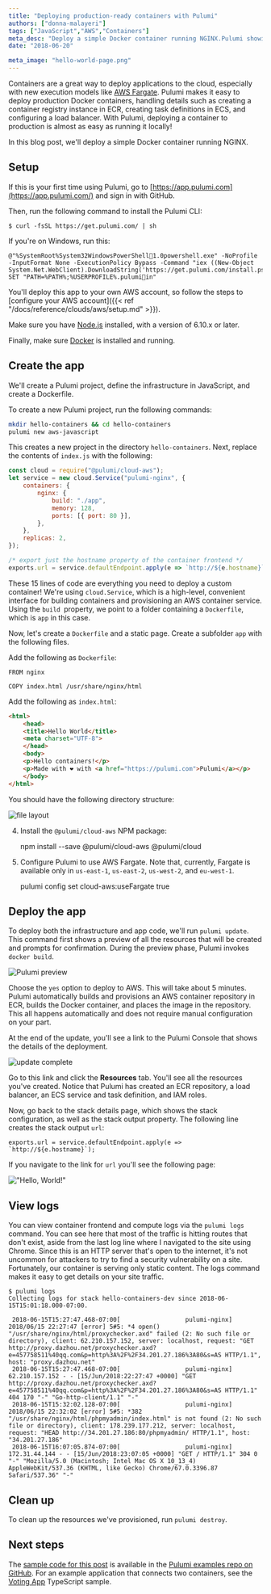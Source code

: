 ```yaml
---
title: "Deploying production-ready containers with Pulumi"
authors: ["donna-malayeri"]
tags: ["JavaScript","AWS","Containers"]
meta_desc: "Deploy a simple Docker container running NGINX.Pulumi showing details such as creating a container registry instance in ECR, creating task definitions in ECS, and configuring a load balancer. "
date: "2018-06-20"

meta_image: "hello-world-page.png"
---
```


Containers are a great way to deploy applications to the cloud,
especially with new execution models like [AWS
Fargate](https://aws.amazon.com/fargate/). Pulumi makes it easy to
deploy production Docker containers, handling details such as creating a
container registry instance in ECR, creating task definitions in ECS,
and configuring a load balancer. With Pulumi, deploying a container to
production is almost as easy as running it locally!

In this blog post, we'll deploy a simple Docker container running
NGINX.

## Setup

If this is your first time using Pulumi, go to
[https://app.pulumi.com](https://app.pulumi.com/) and sign in with
GitHub.

Then, run the following command to install the Pulumi CLI:

    $ curl -fsSL https://get.pulumi.com/ | sh

If you're on Windows, run this:

    @"%SystemRoot%System32WindowsPowerShell1.0powershell.exe" -NoProfile -InputFormat None -ExecutionPolicy Bypass -Command "iex ((New-Object System.Net.WebClient).DownloadString('https://get.pulumi.com/install.ps1'))" 
    SET "PATH=%PATH%;%USERPROFILE%.pulumiin"

You'll deploy this app to your own AWS account, so follow the steps to
[configure your AWS account]({{< ref "/docs/reference/clouds/aws/setup.md" >}}).

Make sure you have [Node.js](https://nodejs.org/en/download/) installed,
with a version of 6.10.x or later.

Finally, make sure [Docker](https://docs.docker.com/install/) is
installed and running.

## Create the app

We'll create a Pulumi project, define the infrastructure in JavaScript,
and create a Dockerfile.

To create a new Pulumi project, run the following commands:

```bash
mkdir hello-containers && cd hello-containers
pulumi new aws-javascript
```

This creates a new project in the directory `hello-containers`. Next, replace the contents of `index.js` with the following:

```javascript
const cloud = require("@pulumi/cloud-aws"); 
let service = new cloud.Service("pulumi-nginx", { 
    containers: { 
        nginx: { 
            build: "./app", 
            memory: 128, 
            ports: [{ port: 80 }], 
        }, 
    }, 
    replicas: 2, 
}); 

/* export just the hostname property of the container frontend */
exports.url = service.defaultEndpoint.apply(e => `http://${e.hostname}`);
```


These 15 lines of code are everything you need to deploy a custom
container! We're using `cloud.Service`, which is a high-level,
convenient interface for building containers and provisioning an AWS
container service. Using the `build `property, we point to a folder
containing a `Dockerfile`, which is `app` in this case.

Now, let's create a `Dockerfile` and a static page. Create a
subfolder `app` with the following files.

Add the following as `Dockerfile`:

```
FROM nginx

COPY index.html /usr/share/nginx/html
```

Add the following as `index.html`:

```html
<html>
    <head>
    <title>Hello World</title>
    <meta charset="UTF-8">
    </head>
    <body>
    <p>Hello containers!</p>
    <p>Made with ❤️ with <a href="https://pulumi.com">Pulumi</a></p>
    </body>
</html>
```

You should have the following directory structure:

![file layout](./file-layout.png)

4. Install the `@pulumi/cloud-aws` NPM package:

    npm install --save @pulumi/cloud-aws @pulumi/cloud

5. Configure Pulumi to use AWS Fargate. Note that, currently, Fargate is
available only in `us-east-1`, `us-east-2`, `us-west-2`, and
`eu-west-1`.

    pulumi config set cloud-aws:useFargate true

## Deploy the app

To deploy both the infrastructure and app code, we'll run
`pulumi update`. This command first shows a preview of all the resources
that will be created and prompts for confirmation. During the preview
phase, Pulumi invokes `docker build`. 

![Pulumi preview](./pulumi-update-preview.png)

Choose the `yes` option to deploy to AWS. This will take about 5
minutes. Pulumi automatically builds and provisions an AWS container
repository in ECR, builds the Docker container, and places the image in
the repository. This all happens automatically and does not require
manual configuration on your part.

At the end of the update, you'll see a link to the Pulumi Console that
shows the details of the deployment.

![update complete](./update-complete.png)

Go to this link and click the **Resources** tab. You'll see all the
resources you've created. Notice that Pulumi has created an ECR
repository, a load balancer, an ECS service and task definition, and IAM
roles.

Now, go back to the stack details page, which shows the stack
configuration, as well as the stack output property. The following line
creates the stack output `url`:

`` exports.url = service.defaultEndpoint.apply(e => `http://${e.hostname}`); ``

If you navigate to the link for `url` you'll see the following page: 

!["Hello, World!"](./hello-world-page.png)

## View logs

You can view container frontend and compute logs via the `pulumi logs`
command. You can see here that most of the traffic is hitting routes
that don't exist, aside from the last log line where I navigated to the
site using Chrome. Since this is an HTTP server that's open to the
internet, it's not uncommon for attackers to try to find a security
vulnerability on a site. Fortunately, our container is serving only
static content. The logs command makes it easy to get details on your
site traffic.

    $ pulumi logs
    Collecting logs for stack hello-containers-dev since 2018-06-15T15:01:18.000-07:00.

     2018-06-15T15:27:47.468-07:00[                  pulumi-nginx] 2018/06/15 22:27:47 [error] 5#5: *4 open() "/usr/share/nginx/html/proxychecker.axd" failed (2: No such file or directory), client: 62.210.157.152, server: localhost, request: "GET http://proxy.dazhou.net/proxychecker.axd?e=457758511%40qq.com&p=http%3A%2F%2F34.201.27.186%3A80&s=AS HTTP/1.1", host: "proxy.dazhou.net"
     2018-06-15T15:27:47.468-07:00[                  pulumi-nginx] 62.210.157.152 - - [15/Jun/2018:22:27:47 +0000] "GET http://proxy.dazhou.net/proxychecker.axd?e=457758511%40qq.com&p=http%3A%2F%2F34.201.27.186%3A80&s=AS HTTP/1.1" 404 170 "-" "Go-http-client/1.1" "-"
     2018-06-15T15:32:02.128-07:00[                  pulumi-nginx] 2018/06/15 22:32:02 [error] 5#5: *382 "/usr/share/nginx/html/phpmyadmin/index.html" is not found (2: No such file or directory), client: 178.239.177.212, server: localhost, request: "HEAD http://34.201.27.186:80/phpmyadmin/ HTTP/1.1", host: "34.201.27.186"
     2018-06-15T16:07:05.874-07:00[                  pulumi-nginx] 172.31.44.144 - - [15/Jun/2018:23:07:05 +0000] "GET / HTTP/1.1" 304 0 "-" "Mozilla/5.0 (Macintosh; Intel Mac OS X 10_13_4) AppleWebKit/537.36 (KHTML, like Gecko) Chrome/67.0.3396.87 Safari/537.36" "-" 

## Clean up

To clean up the resources we've provisioned, run `pulumi destroy`.

## Next steps

The [sample code for this post](https://github.com/pulumi/examples/tree/master/cloud-js-containers)
is available in the [Pulumi examples repo on GitHub](https://github.com/pulumi/examples). For an example application
that connects two containers, see the [Voting App](https://github.com/pulumi/examples/tree/master/cloud-ts-voting-app)
TypeScript sample.
